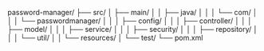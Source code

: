 password-manager/
├── src/
│   ├── main/
│   │   ├── java/
│   │   │   └── com/
│   │   │       └── passwordmanager/
│   │   │           ├── config/
│   │   │           ├── controller/
│   │   │           ├── model/
│   │   │           ├── service/
│   │   │           ├── security/
│   │   │           ├── repository/
│   │   │           └── util/
│   │   └── resources/
│   └── test/
└── pom.xml
